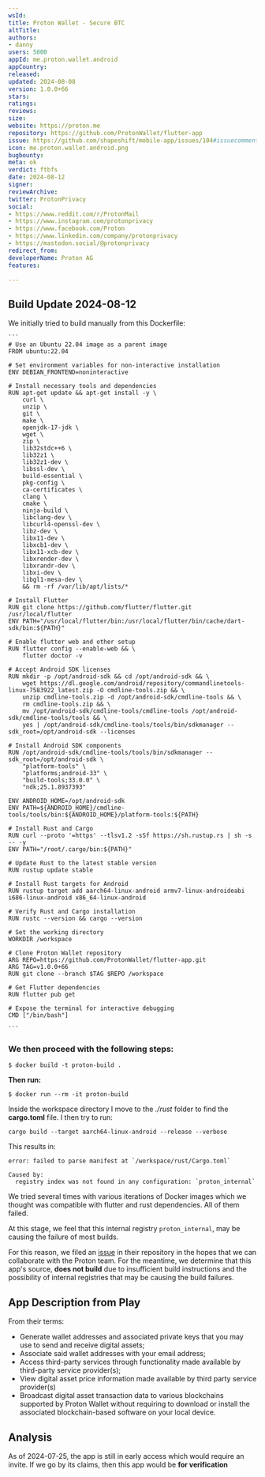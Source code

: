 ```yaml
---
wsId: 
title: Proton Wallet - Secure BTC
altTitle: 
authors:
- danny
users: 5000
appId: me.proton.wallet.android
appCountry: 
released: 
updated: 2024-08-08
version: 1.0.0+66
stars: 
ratings: 
reviews: 
size: 
website: https://proton.me
repository: https://github.com/ProtonWallet/flutter-app
issue: https://github.com/shapeshift/mobile-app/issues/104#issuecomment-2275310236
icon: me.proton.wallet.android.png
bugbounty: 
meta: ok
verdict: ftbfs
date: 2024-08-12
signer: 
reviewArchive: 
twitter: ProtonPrivacy
social:
- https://www.reddit.com/r/ProtonMail
- https://www.instagram.com/protonprivacy
- https://www.facebook.com/Proton
- https://www.linkedin.com/company/protonprivacy
- https://mastodon.social/@protonprivacy
redirect_from: 
developerName: Proton AG
features: 

---
```


## Build Update 2024-08-12

We initially tried to build manually from this Dockerfile:

    ```
    # Use an Ubuntu 22.04 image as a parent image
    FROM ubuntu:22.04

    # Set environment variables for non-interactive installation
    ENV DEBIAN_FRONTEND=noninteractive

    # Install necessary tools and dependencies
    RUN apt-get update && apt-get install -y \
        curl \
        unzip \
        git \
        make \
        openjdk-17-jdk \
        wget \
        zip \
        lib32stdc++6 \
        lib32z1 \
        lib32z1-dev \
        libssl-dev \
        build-essential \
        pkg-config \
        ca-certificates \
        clang \
        cmake \
        ninja-build \
        libclang-dev \
        libcurl4-openssl-dev \
        libz-dev \
        libx11-dev \
        libxcb1-dev \
        libx11-xcb-dev \
        libxrender-dev \
        libxrandr-dev \
        libxi-dev \
        libgl1-mesa-dev \
        && rm -rf /var/lib/apt/lists/*

    # Install Flutter
    RUN git clone https://github.com/flutter/flutter.git /usr/local/flutter
    ENV PATH="/usr/local/flutter/bin:/usr/local/flutter/bin/cache/dart-sdk/bin:${PATH}"

    # Enable flutter web and other setup
    RUN flutter config --enable-web && \
        flutter doctor -v

    # Accept Android SDK licenses
    RUN mkdir -p /opt/android-sdk && cd /opt/android-sdk && \
        wget https://dl.google.com/android/repository/commandlinetools-linux-7583922_latest.zip -O cmdline-tools.zip && \
        unzip cmdline-tools.zip -d /opt/android-sdk/cmdline-tools && \
        rm cmdline-tools.zip && \
        mv /opt/android-sdk/cmdline-tools/cmdline-tools /opt/android-sdk/cmdline-tools/tools && \
        yes | /opt/android-sdk/cmdline-tools/tools/bin/sdkmanager --sdk_root=/opt/android-sdk --licenses

    # Install Android SDK components
    RUN /opt/android-sdk/cmdline-tools/tools/bin/sdkmanager --sdk_root=/opt/android-sdk \
        "platform-tools" \
        "platforms;android-33" \
        "build-tools;33.0.0" \
        "ndk;25.1.8937393"

    ENV ANDROID_HOME=/opt/android-sdk
    ENV PATH=${ANDROID_HOME}/cmdline-tools/tools/bin:${ANDROID_HOME}/platform-tools:${PATH}

    # Install Rust and Cargo
    RUN curl --proto '=https' --tlsv1.2 -sSf https://sh.rustup.rs | sh -s -- -y
    ENV PATH="/root/.cargo/bin:${PATH}"

    # Update Rust to the latest stable version
    RUN rustup update stable

    # Install Rust targets for Android
    RUN rustup target add aarch64-linux-android armv7-linux-androideabi i686-linux-android x86_64-linux-android

    # Verify Rust and Cargo installation
    RUN rustc --version && cargo --version

    # Set the working directory
    WORKDIR /workspace

    # Clone Proton Wallet repository
    ARG REPO=https://github.com/ProtonWallet/flutter-app.git
    ARG TAG=v1.0.0+66
    RUN git clone --branch $TAG $REPO /workspace

    # Get Flutter dependencies
    RUN flutter pub get

    # Expose the terminal for interactive debugging
    CMD ["/bin/bash"]

    ```

### We then proceed with the following steps: 

`$ docker build -t proton-build .`

**Then run:**

`$ docker run --rm -it proton-build`

Inside the workspace directory I move to the *./rust* folder to find the **cargo.toml** file. I then try to run:

`cargo build --target aarch64-linux-android --release --verbose`

This results in:

```
error: failed to parse manifest at `/workspace/rust/Cargo.toml`

Caused by:
  registry index was not found in any configuration: `proton_internal`
```

We tried several times with various iterations of Docker images which we thought was compatible with flutter and rust dependencies. All of them failed. 

At this stage, we feel that this internal registry `proton_internal`, may be causing the failure of most builds. 

For this reason, we filed an [issue](https://github.com/shapeshift/mobile-app/issues/104#issuecomment-2275310236) in their repository in the hopes that we can collaborate with the Proton team. For the meantime, we determine that this app's source, **does not build** due to insufficient build instructions and the possibility of internal registries that may be causing the build failures.

## App Description from Play

From their terms:

- Generate wallet addresses and associated private keys that you may use to send and receive digital assets;
- Associate said wallet addresses with your email address;
- Access third-party services through functionality made available by third-party service provider(s);
- View digital asset price information made available by third party service provider(s)
- Broadcast digital asset transaction data to various blockchains supported by Proton Wallet without requiring to download or install the associated blockchain-based software on your local device.

## Analysis 

As of 2024-07-25, the app is still in early access which would require an invite. If we go by its claims, then this app would be **for verification**